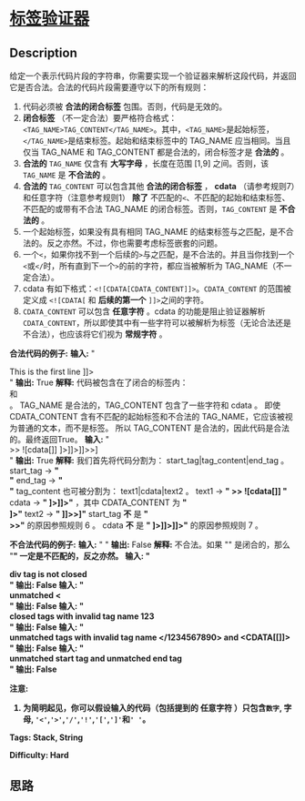 # [标签验证器][title]

## Description

给定一个表示代码片段的字符串，你需要实现一个验证器来解析这段代码，并返回它是否合法。合法的代码片段需要遵守以下的所有规则：

  1. 代码必须被 **合法的闭合标签** 包围。否则，代码是无效的。
  2. **闭合标签** （不一定合法）要严格符合格式：`<TAG_NAME>TAG_CONTENT</TAG_NAME>`。其中，`<TAG_NAME>`是起始标签，`</TAG_NAME>`是结束标签。起始和结束标签中的 TAG_NAME 应当相同。当且仅当 TAG_NAME 和 TAG_CONTENT 都是合法的，闭合标签才是 **合法的** 。
  3. **合法的**  `TAG_NAME` 仅含有 **大写字母** ，长度在范围 [1,9] 之间。否则，该 `TAG_NAME` 是 **不合法的** 。
  4. **合法的**  `TAG_CONTENT` 可以包含其他 **合法的闭合标签** ， **cdata**  （请参考规则7）和任意字符（注意参考规则1） **除了** 不匹配的`<`、不匹配的起始和结束标签、不匹配的或带有不合法 TAG_NAME 的闭合标签。否则，`TAG_CONTENT` 是 **不合法的** 。
  5. 一个起始标签，如果没有具有相同 TAG_NAME 的结束标签与之匹配，是不合法的。反之亦然。不过，你也需要考虑标签嵌套的问题。
  6. 一个`<`，如果你找不到一个后续的`>`与之匹配，是不合法的。并且当你找到一个`<`或`</`时，所有直到下一个`>`的前的字符，都应当被解析为 TAG_NAME（不一定合法）。
  7. cdata 有如下格式：`<![CDATA[CDATA_CONTENT]]>`。`CDATA_CONTENT` 的范围被定义成 `<![CDATA[` 和 **后续的第一个**  `]]>`之间的字符。
  8. `CDATA_CONTENT` 可以包含 **任意字符** 。cdata 的功能是阻止验证器解析`CDATA_CONTENT`，所以即使其中有一些字符可以被解析为标签（无论合法还是不合法），也应该将它们视为 **常规字符** 。

**合法代码的例子:**
            **输入:** "<DIV>This is the first line <![CDATA[<div>]]></DIV>"        **输出:** True        **解释:**         代码被包含在了闭合的标签内： <DIV> 和 </DIV> 。        TAG_NAME 是合法的，TAG_CONTENT 包含了一些字符和 cdata 。         即使 CDATA_CONTENT 含有不匹配的起始标签和不合法的 TAG_NAME，它应该被视为普通的文本，而不是标签。        所以 TAG_CONTENT 是合法的，因此代码是合法的。最终返回True。            **输入:** "<DIV>>>  ![cdata[]] <![CDATA[<div>]>]]>]]>>]</DIV>"        **输出:** True        **解释:**        我们首先将代码分割为： start_tag|tag_content|end_tag 。        start_tag -> **" <DIV>"**        end_tag -> **" </DIV>"**        tag_content 也可被分割为： text1|cdata|text2 。        text1 -> **" >>  ![cdata[]] "**        cdata -> **" <![CDATA[<div>]>]]>"** ，其中 CDATA_CONTENT 为 **" <div>]>"**        text2 -> **" ]]>>]"**            start_tag **不** 是 **" <DIV>>>"** 的原因参照规则 6 。    cdata **不** 是 **" <![CDATA[<div>]>]]>]]>"** 的原因参照规则 7 。    

**不合法代码的例子:**
            **输入:** "<A>  <B> </A>   </B>"    **输出:** False    **解释:** 不合法。如果 "<A>" 是闭合的，那么 "<B>" 一定是不匹配的，反之亦然。        **输入:** "<DIV>  div tag is not closed  <DIV>"    **输出:** False        **输入:** "<DIV>  unmatched <  </DIV>"    **输出:** False        **输入:** "<DIV> closed tags with invalid tag name  <b>123</b> </DIV>"    **输出:** False        **输入:** "<DIV> unmatched tags with invalid tag name  </1234567890> and <CDATA[[]]>  </DIV>"    **输出:** False        **输入:** "<DIV>  unmatched start tag <B>  and unmatched end tag </C>  </DIV>"    **输出:** False    

**注意:**

  1. 为简明起见，你可以假设输入的代码（包括提到的 **任意字符** ）只包含`数字`, 字母, `'<'`,`'>'`,`'/'`,`'!'`,`'['`,`']'`和`' '`。


**Tags:** Stack, String

**Difficulty:** Hard

## 思路

[title]: https://leetcode-cn.com/problems/tag-validator
